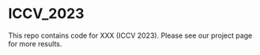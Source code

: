 # ICCV_2023
This repo contains code for XXX (ICCV 2023). Please see our project page for more results.
